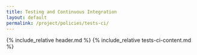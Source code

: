 ```yaml
---
title: Testing and Continuous Integration
layout: default
permalink: /project/policies/tests-ci/
---
```


{% include_relative header.md %}
{% include_relative tests-ci-content.md %}
